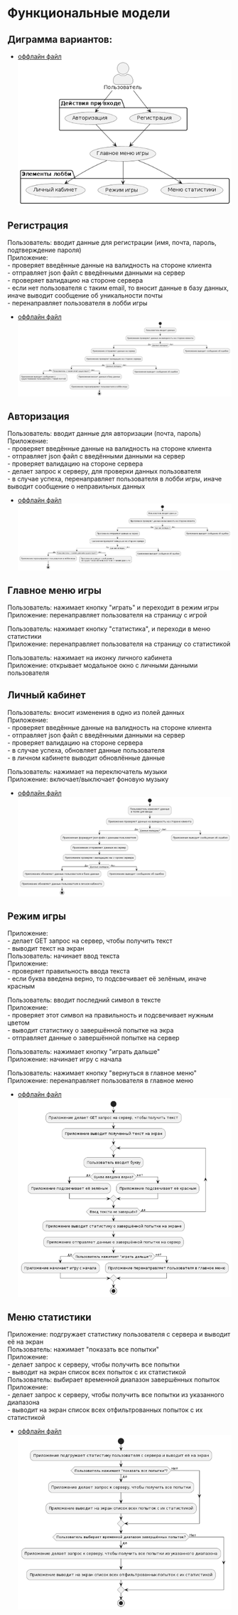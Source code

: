 # Функциональные модели

## Диграмма вариантов:

* [оффлайн файл](diagrams/variants.puml)
![Диаграмма вариантов](diagrams/variants.png)

## Регистрация
Пользователь: вводит данные для регистрации (имя, почта, пароль, подтверждение пароля)       
Приложение:        
    - проверяет введённые данные на валидность на стороне клиента       
    - отправляет json файл с введёнными данными на сервер       
    - проверяет валидацию на стороне сервера       
    - если нет пользователя с таким email, то вносит данные в базу данных, иначе выводит сообщение об уникальности почты       
    - перенаправляет пользователя в лобби игры       

* [оффлайн файл](diagrams/regist.puml)
![Регистрация](diagrams/regist.png)

## Авторизация       
Пользователь: вводит данные для авторизации (почта, пароль)       
Приложение:        
    - проверяет введённые данные на валидность на стороне клиента       
    - отправляет json файл с введёнными данными на сервер       
    - проверяет валидацию на стороне сервера       
    - делает запрос к серверу, для проверки данных пользователя       
    - в случае успеха, перенаправляет пользователя в лобби игры, иначе выводит сообщение о неправильных данных       

* [оффлайн файл](diagrams/auth.puml)
![Авторизация](diagrams/auth.png)

## Главное меню игры       
Пользователь: нажимает кнопку "играть" и переходит в режим игры       
Приложение: перенаправляет пользователя на страницу с игрой       

Пользователь: нажимает кнопку "статистика", и переходи в меню статистики       
Приложение: перенаправляет пользователя на страницу со статистикой       

Пользователь: нажимает на иконку личного кабинета       
Приложение: открывает модальное окно с личными данными пользователя       

## Личный кабинет       
Пользователь: вносит изменения в одно из полей данных       
Приложение:       
    - проверяет введённые данные на валидность на стороне клиента       
    - отправляет json файл с введёнными данными на сервер       
    - проверяет валидацию на стороне сервера       
    - в случае успеха, обновляет данные пользователя       
    - в личном кабинете выводит обновлённые данные       

Пользователь: нажимает на переключатель музыки       
Приложение: включает/выключает фоновую музыку       

* [оффлайн файл](diagrams/lk.puml)
![Личный кабинет](diagrams/lk.png)

## Режим игры       
Приложение:        
    - делает GET запрос на сервер, чтобы получить текст       
    - выводит текст на экран       
Пользователь: начинает ввод текста       
Приложение:        
    - проверяет правильность ввода текста       
    - если буква введена верно, то подсвечивает её зелёным, иначе красным       

Пользователь: вводит последний символ в тексте       
Приложение:       
    - проверяет этот символ на правильность и подсвечивает нужным цветом       
    - выводит статистику о завершённой попытке на экра       
    - отправляет данные о завершённой попытке на сервер       

Пользователь: нажимает кнопку "играть дальше"       
Приложение: начинает игру с начала       

Пользователь: нажимает кнопку "вернуться в главное меню"       
Приложение: перенаправляет пользователя в главное меню       

* [оффлайн файл](diagrams/gm.puml)
![Режим игры](diagrams/gm.png)

## Меню статистики       
Приложение: подгружает статистику пользователя с сервера и выводит её на экран       
Пользователь: нажимает "показать все попытки"       
Приложение:        
    - делает запрос к серверу, чтобы получить все попытки       
    - выводит на экран список всех попыток с их статистикой       
Пользователь: выбирает временной диапазон завершённых попыток       
Приложение:        
    - делает запрос к серверу, чтобы получить все попытки из указанного диапазона       
    - выводит на экран список всех отфильтрованных попыток с их статистикой        

* [оффлайн файл](diagrams/stats.puml)
![Меню статистики](diagrams/stats.png)
    
